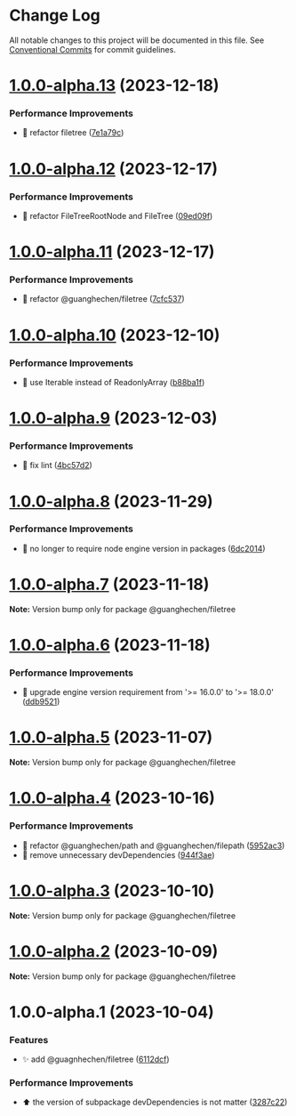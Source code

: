 # Change Log

All notable changes to this project will be documented in this file.
See [Conventional Commits](https://conventionalcommits.org) for commit guidelines.

# [1.0.0-alpha.13](https://github.com/guanghechen/sora/compare/@guanghechen/filetree@1.0.0-alpha.12...@guanghechen/filetree@1.0.0-alpha.13) (2023-12-18)


### Performance Improvements

* :art:  refactor filetree ([7e1a79c](https://github.com/guanghechen/sora/commit/7e1a79ce5e294eba68307e9d633102b3e7932713))





# [1.0.0-alpha.12](https://github.com/guanghechen/sora/compare/@guanghechen/filetree@1.0.0-alpha.11...@guanghechen/filetree@1.0.0-alpha.12) (2023-12-17)


### Performance Improvements

* 🎨 refactor FileTreeRootNode and FileTree ([09ed09f](https://github.com/guanghechen/sora/commit/09ed09f84964b677c33b4434ee129002bcabed95))





# [1.0.0-alpha.11](https://github.com/guanghechen/sora/compare/@guanghechen/filetree@1.0.0-alpha.10...@guanghechen/filetree@1.0.0-alpha.11) (2023-12-17)


### Performance Improvements

* :art:  refactor @guanghechen/filetree ([7cfc537](https://github.com/guanghechen/sora/commit/7cfc537c870ae1dec767fac648a7158d2b3cea95))





# [1.0.0-alpha.10](https://github.com/guanghechen/sora/compare/@guanghechen/filetree@1.0.0-alpha.9...@guanghechen/filetree@1.0.0-alpha.10) (2023-12-10)


### Performance Improvements

* 🎨 use Iterable instead of ReadonlyArray ([b88ba1f](https://github.com/guanghechen/sora/commit/b88ba1f6cae5c44f9df74584d18d890984451804))





# [1.0.0-alpha.9](https://github.com/guanghechen/sora/compare/@guanghechen/filetree@1.0.0-alpha.8...@guanghechen/filetree@1.0.0-alpha.9) (2023-12-03)


### Performance Improvements

* 🔧 fix lint ([4bc57d2](https://github.com/guanghechen/sora/commit/4bc57d2deabf2a4f144c7af46d45582387825ecb))





# [1.0.0-alpha.8](https://github.com/guanghechen/sora/compare/@guanghechen/filetree@1.0.0-alpha.7...@guanghechen/filetree@1.0.0-alpha.8) (2023-11-29)


### Performance Improvements

* 🔧 no longer to require node engine version in packages ([6dc2014](https://github.com/guanghechen/sora/commit/6dc2014122dd44bcadc893e2ee98697265e7d61e))





# [1.0.0-alpha.7](https://github.com/guanghechen/sora/compare/@guanghechen/filetree@1.0.0-alpha.6...@guanghechen/filetree@1.0.0-alpha.7) (2023-11-18)

**Note:** Version bump only for package @guanghechen/filetree





# [1.0.0-alpha.6](https://github.com/guanghechen/sora/compare/@guanghechen/filetree@1.0.0-alpha.5...@guanghechen/filetree@1.0.0-alpha.6) (2023-11-18)


### Performance Improvements

* 🔧 upgrade engine version requirement from '>= 16.0.0' to '>= 18.0.0' ([ddb9521](https://github.com/guanghechen/sora/commit/ddb9521b529b2ca838554794339b9e27ac80b8aa))





# [1.0.0-alpha.5](https://github.com/guanghechen/sora/compare/@guanghechen/filetree@1.0.0-alpha.4...@guanghechen/filetree@1.0.0-alpha.5) (2023-11-07)

**Note:** Version bump only for package @guanghechen/filetree





# [1.0.0-alpha.4](https://github.com/guanghechen/sora/compare/@guanghechen/filetree@1.0.0-alpha.3...@guanghechen/filetree@1.0.0-alpha.4) (2023-10-16)


### Performance Improvements

* :art:  refactor @guanghechen/path and @guanghechen/filepath ([5952ac3](https://github.com/guanghechen/sora/commit/5952ac39fee92e807e3cccc8e4b4dfa1aba1fa34))
* 🔧 remove unnecessary devDependencies ([944f3ae](https://github.com/guanghechen/sora/commit/944f3aee64e68ce52ca30237c7d0240a82c9c58f))





# [1.0.0-alpha.3](https://github.com/guanghechen/sora/compare/@guanghechen/filetree@1.0.0-alpha.2...@guanghechen/filetree@1.0.0-alpha.3) (2023-10-10)

**Note:** Version bump only for package @guanghechen/filetree





# [1.0.0-alpha.2](https://github.com/guanghechen/sora/compare/@guanghechen/filetree@1.0.0-alpha.1...@guanghechen/filetree@1.0.0-alpha.2) (2023-10-09)

**Note:** Version bump only for package @guanghechen/filetree





# 1.0.0-alpha.1 (2023-10-04)


### Features

* ✨ add @guagnhechen/filetree ([6112dcf](https://github.com/guanghechen/sora/commit/6112dcfbf7a286aa4e800a467727afaba6fe29eb))


### Performance Improvements

* ⬆️ the version of subpackage devDependencies is not matter ([3287c22](https://github.com/guanghechen/sora/commit/3287c22fb150af6620c1c9f6f4b186498aea815b))

